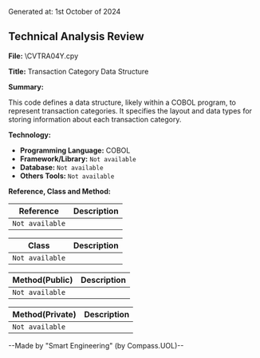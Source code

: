 Generated at: 1st October of 2024

## Technical Analysis Review

**File:**  \CVTRA04Y.cpy

**Title:** Transaction Category Data Structure 

**Summary:** 

This code defines a data structure, likely within a COBOL program, to represent transaction categories. It specifies the layout and data types for storing information about each transaction category.

**Technology:**

* **Programming Language:** COBOL 
* **Framework/Library:**  `Not available`
* **Database:** `Not available`
* **Others Tools:** `Not available`

**Reference, Class and Method:**

| Reference | Description |
|---|---|
|  `Not available` |  |

| Class | Description |
|---|---|
| `Not available` |  |

| Method(Public) | Description |
|---|---|
| `Not available` |  |

| Method(Private) | Description |
|---|---|
| `Not available` |  |

--Made by "Smart Engineering" (by Compass.UOL)--